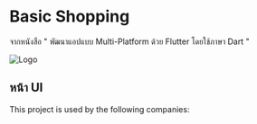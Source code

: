 
# Basic Shopping 

จากหนังสือ " พัฒนาแอปแบบ Multi-Platform ด้วย Flutter โดยใช้ภาษา Dart "



![Logo]([https://dev-to-uploads.s3.amazonaws.com/uploads/articles/th5xamgrr6se0x5ro4g6.png](https://github.com/Teerapoom/Basic-Shopping-Flutter/blob/main/IMG_git/bookflutter.jpg)https://github.com/Teerapoom/Basic-Shopping-Flutter/blob/main/IMG_git/bookflutter.jpg)


## หน้า UI 

This project is used by the following companies:



